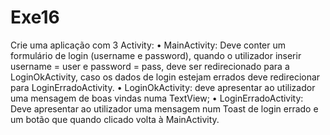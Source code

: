 # Exe16
Crie uma aplicação com 3 Activity:
• MainActivity: Deve conter um formulário de login (username e password), quando o
utilizador inserir username = user e password = pass, deve ser redirecionado para a
LoginOkActivity, caso os dados de login estejam errados deve redirecionar para
LoginErradoActivity.
• LoginOkActivity: deve apresentar ao utilizador uma mensagem de boas vindas numa
TextView;
• LoginErradoActivity: Deve apresentar ao utilizador uma mensagem num Toast de
login errado e um botão que quando clicado volta à MainActivity.
